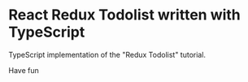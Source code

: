# React Redux Todolist written with TypeScript

TypeScript implementation of the "Redux Todolist" tutorial.

Have fun
